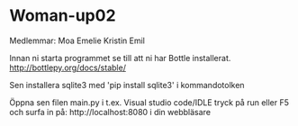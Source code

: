 # Woman-up02

Medlemmar:
Moa 
Emelie 
Kristin 
Emil

Innan ni starta programmet se till att ni har Bottle installerat.
http://bottlepy.org/docs/stable/

Sen installera sqlite3 med 'pip install sqlite3' i kommandotolken

Öppna sen filen main.py i t.ex. Visual studio code/IDLE tryck på run eller F5 och surfa in på:
http://localhost:8080 i din webbläsare